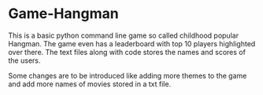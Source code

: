 # Game-Hangman
This is a basic python command line game so called childhood popular Hangman.
The game even has a leaderboard with top 10 players highlighted over there.
The text files along with code stores the names and scores of the users.

Some changes are to be introduced like adding more themes to the game and add more names of movies stored in a txt file.
